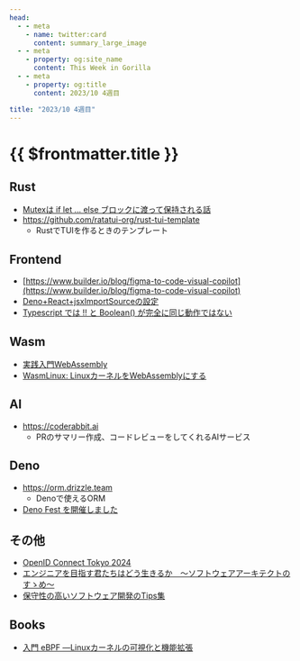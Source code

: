 ```yaml
---
head:
  - - meta
    - name: twitter:card
      content: summary_large_image
  - - meta
    - property: og:site_name
      content: This Week in Gorilla
  - - meta
    - property: og:title
      content: 2023/10 4週目

title: "2023/10 4週目"
---
```


# {{ $frontmatter.title }}

## Rust
- [Mutexは if let ... else ブロックに渡って保持される話](https://zenn.dev/skanehira/articles/2023-10-26-rust-if-let-mutex)
- https://github.com/ratatui-org/rust-tui-template
  - RustでTUIを作るときのテンプレート

## Frontend
- [https://www.builder.io/blog/figma-to-code-visual-copilot](https://www.builder.io/blog/figma-to-code-visual-copilot)
- [Deno+React+jsxImportSourceの設定](https://zenn.dev/anatoo/articles/bdd0afbffb02af)
- [Typescript では !! と Boolean() が完全に同じ動作ではない](https://zenn.dev/luvmini511/articles/c1903cca5ee018)

## Wasm
- [実践入門WebAssembly](https://nextpublishing.jp/book/17203.html)
- [WasmLinux: LinuxカーネルをWebAssemblyにする](https://zenn.dev/okuoku/articles/73c36d078790f4)

## AI
- https://coderabbit.ai
  - PRのサマリー作成、コードレビューをしてくれるAIサービス

## Deno
- https://orm.drizzle.team
  - Denoで使えるORM
- [Deno Fest を開催しました](https://blog.kt3k.org/deno_fest)

## その他
- [OpenID Connect Tokyo 2024](https://www.openid.or.jp/summit/2024/)
- [エンジニアを目指す君たちはどう生きるか　～ソフトウェアアーキテクトのすゝめ～](https://speakerdeck.com/rhumie/enziniawomu-zhi-sujun-tatihadousheng-kiruka)
- [保守性の高いソフトウェア開発のTips集](https://zenn.dev/riku/books/36d9873ee1c0e6)

## Books
- [入門 eBPF ―Linuxカーネルの可視化と機能拡張](https://www.amazon.co.jp/dp/481440056X)
